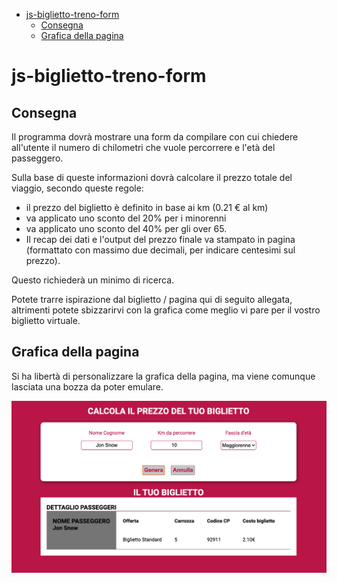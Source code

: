 - [js-biglietto-treno-form](#js-biglietto-treno-form)
  - [Consegna](#consegna)
  - [Grafica della pagina](#grafica-della-pagina)

# js-biglietto-treno-form

## Consegna

Il programma dovrà mostrare una form da compilare con cui chiedere all'utente il numero di chilometri che vuole percorrere e l'età del passeggero.

Sulla base di queste informazioni dovrà calcolare il prezzo totale del viaggio, secondo queste regole:

- il prezzo del biglietto è definito in base ai km (0.21 € al km)
- va applicato uno sconto del 20% per i minorenni
- va applicato uno sconto del 40% per gli over 65.
- Il recap dei dati e l'output del prezzo finale va stampato in pagina (formattato con massimo due decimali, per indicare centesimi sul prezzo).

Questo richiederà un minimo di ricerca.

Potete trarre ispirazione dal biglietto / pagina qui di seguito allegata, altrimenti potete sbizzarirvi con la grafica come meglio vi pare per il vostro biglietto virtuale.

## Grafica della pagina

Si ha libertà di personalizzare la grafica della pagina, ma viene comunque lasciata una bozza da poter emulare.

<img src="./img/screenshot/exercise/screenshot.png" width="800">
